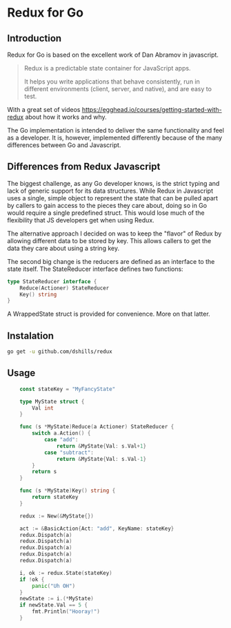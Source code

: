 # Redux for Go

## Introduction

Redux for Go is based on the excellent work of Dan Abramov in javascript.

> Redux is a predictable state container for JavaScript apps.
>
> It helps you write applications that behave consistently, run in different environments (client, server, and native), and are easy to test.

With a great set of videos https://egghead.io/courses/getting-started-with-redux about how it works and why.

The Go implementation is intended to deliver the same functionality and feel as a developer. It is, however, implemented differently because of the many differences between Go and Javascript.

## Differences from Redux Javascript

The biggest challenge, as any Go developer knows, is the strict typing and lack of generic support for its data structures. While Redux in Javascript uses a single, simple object to represent the state that can be pulled apart by callers to gain access to the pieces they care about, doing so in Go would require a single predefined struct. This would lose much of the flexibility that JS developers get when using Redux.

The alternative approach I decided on was to keep the "flavor" of Redux by allowing different data to be stored by key. This allows callers to get the data they care about using a string key.

The second big change is the reducers are defined as an interface to the state itself. The StateReducer interface defines two functions:

``` Go
type StateReducer interface {
    Reduce(Actioner) StateReducer
    Key() string
}
```
A WrappedState struct is provided for convenience. More on that latter.

## Instalation

```sh
go get -u github.com/dshills/redux
```

## Usage
```Go
    const stateKey = "MyFancyState"

    type MyState struct {
        Val int
    }

    func (s *MyState)Reduce(a Actioner) StateReducer {
        switch a.Action() {
            case "add":
                return &MyState{Val: s.Val+1}
            case "subtract":
                return &MyState{Val: s.Val-1}
        }
        return s
    }

    func (s *MyState)Key() string {
        return stateKey
    }

    redux := New(&MyState{})

    act := &BasicAction{Act: "add", KeyName: stateKey}
    redux.Dispatch(a)
    redux.Dispatch(a)
    redux.Dispatch(a)
    redux.Dispatch(a)
    redux.Dispatch(a)

    i, ok := redux.State(stateKey)
    if !ok {
        panic("Uh OH")
    }
    newState := i.(*MyState)
    if newState.Val == 5 {
        fmt.Println("Hooray!")
    }
```

